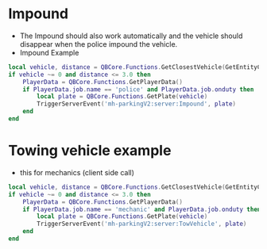 # Impound 
- The Impound should also work automatically and the vehicle should disappear when the police impound the vehicle.
- Impound Example
```lua
local vehicle, distance = QBCore.Functions.GetClosestVehicle(GetEntityCoords(PlayerPedId()))
if vehicle ~= 0 and distance <= 3.0 then
    PlayerData = QBCore.Functions.GetPlayerData()
    if PlayerData.job.name == 'police' and PlayerData.job.onduty then
        local plate = QBCore.Functions.GetPlate(vehicle)
        TriggerServerEvent('mh-parkingV2:server:Impound', plate)
    end
end
```

# Towing vehicle example
- this for mechanics (client side call)
```lua
local vehicle, distance = QBCore.Functions.GetClosestVehicle(GetEntityCoords(PlayerPedId()))
if vehicle ~= 0 and distance <= 3.0 then
    PlayerData = QBCore.Functions.GetPlayerData()
    if PlayerData.job.name == 'mechanic' and PlayerData.job.onduty then
        local plate = QBCore.Functions.GetPlate(vehicle)
        TriggerServerEvent('mh-parkingV2:server:TowVehicle', plate)
    end
end
```